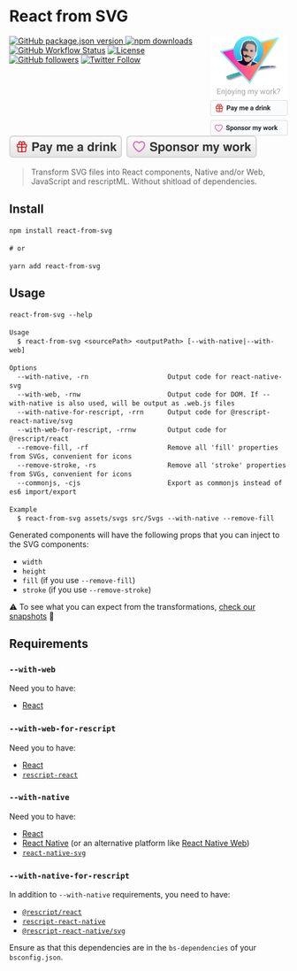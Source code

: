 # React from SVG

<a href="https://github.com/MoOx/react-from-svg?sponsor=1">
  <img width="140" align="right" alt="Sponsoring button" src="https://github.com/moox/.github/raw/main/FUNDING.svg">
</a>

[![GitHub package.json version](https://img.shields.io/github/package-json/v/MoOx/react-from-svg) ![npm downloads](https://img.shields.io/npm/dm/react-from-svg)](https://www.npmjs.com/package/react-from-svg)
[![GitHub Workflow Status](https://img.shields.io/github/actions/workflow/status/MoOx/react-from-svg/build.yml?branch=main)](https://github.com/MoOx/react-from-svg/actions)
[![License](https://img.shields.io/github/license/MoOx/react-from-svg)](https://github.com/MoOx/react-from-svg)  
[![GitHub followers](https://img.shields.io/github/followers/MoOx?style=social&label=Follow%20me)](https://github.com/MoOx)
[![Twitter Follow](https://img.shields.io/twitter/follow/MoOx?style=social&label=Follow%20me)](https://twitter.com/MoOx)
[![Sponsor my work](https://github.com/moox/.github/raw/main/FUNDING-button.svg)](https://github.com/MoOx/react-from-svg?sponsor=1)

> Transform SVG files into React components, Native and/or Web, JavaScript and
> rescriptML. Without shitload of dependencies.

## Install

```console
npm install react-from-svg

# or

yarn add react-from-svg
```

## Usage

```console
react-from-svg --help

Usage
  $ react-from-svg <sourcePath> <outputPath> [--with-native|--with-web]

Options
  --with-native, -rn                    Output code for react-native-svg
  --with-web, -rnw                      Output code for DOM. If --with-native is also used, will be output as .web.js files
  --with-native-for-rescript, -rrn      Output code for @rescript-react-native/svg
  --with-web-for-rescript, -rrnw        Output code for @rescript/react
  --remove-fill, -rf                    Remove all 'fill' properties from SVGs, convenient for icons
  --remove-stroke, -rs                  Remove all 'stroke' properties from SVGs, convenient for icons
  --commonjs, -cjs                      Export as commonjs instead of es6 import/export

Example
  $ react-from-svg assets/svgs src/Svgs --with-native --remove-fill
```

Generated components will have the following props that you can inject to the
SVG components:

- `width`
- `height`
- `fill` (if you use `--remove-fill`)
- `stroke` (if you use `--remove-stroke`)

⚠️ To see what you can expect from the transformations,
[check our snapshots](./__tests__/__snapshots__) 👀

## Requirements

### `--with-web`

Need you to have:

- [React](https://reactjs.org)

### `--with-web-for-rescript`

Need you to have:

- [React](https://reactjs.org)
- [`rescript-react`](https://rescriptml.github.io/rescript-react/)

### `--with-native`

Need you to have:

- [React](https://reactjs.org)
- [React Native](https://reactnative.dev) (or an alternative platform like
  [React Native Web](https://github.com/necolas/react-native-web))
- [`react-native-svg`](https://github.com/react-native-community/react-native-svg)

### `--with-native-for-rescript`

In addition to `--with-native` requirements, you need to have:

- [`@rescript/react`](https://rescript-lang.org/docs/react/latest/introduction)
- [`rescript-react-native`](https://rescript-react-native.github.io)
- [`@rescript-react-native/svg`](https://github.com/rescript-react-native/svg)

Ensure as that this dependencies are in the `bs-dependencies` of your `bsconfig.json`.

